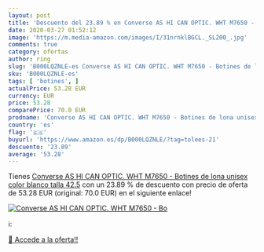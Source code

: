 ```yaml
---
layout: post
title: 'Descuento del 23.89 % en Converse AS HI CAN OPTIC. WHT M7650 - Bo'
date: 2020-03-27 01:52:12
image: 'https://m.media-amazon.com/images/I/31nrnklBGCL._SL200_.jpg'
comments: true
category: ofertas
author: ring
slug: 'B000LQZNLE-es Converse AS HI CAN OPTIC. WHT M7650 - Botines de lona...'
sku: 'B000LQZNLE-es'
tags: [ 'botines', ]
actualPrice: 53.28 EUR
currency: EUR
price: 53.28
comparePrice: 70.0 EUR
prodname: 'Converse AS HI CAN OPTIC. WHT M7650 - Botines de lona unisex  color blanco  talla 42.5'
country: 'es'
flag: '🇪🇸'
buyurl: 'https://www.amazon.es/dp/B000LQZNLE/?tag=tolees-21'
descuento: '23.89'
average: '53.28'
---
```


Tienes [Converse AS HI CAN OPTIC. WHT M7650 - Botines de lona unisex  color blanco  talla 42.5](https://www.amazon.es/dp/B000LQZNLE/?tag=tolees-21) con un 23.89 % de descuento con precio de oferta de 53.28 EUR (original: 70.0 EUR) en el siguiente enlace!

[![Converse AS HI CAN OPTIC. WHT M7650 - Bo](https://m.media-amazon.com/images/I/31nrnklBGCL._SL200_.jpg)](https://www.amazon.es/dp/B000LQZNLE/?tag=tolees-21)

ℹ️:


[🛒 Accede a la oferta!!](https://www.amazon.es/dp/B000LQZNLE/?tag=tolees-21)
